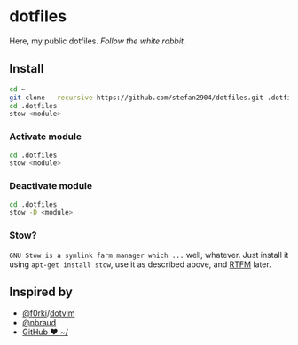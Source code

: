 # dotfiles 

Here, my public dotfiles.  *Follow the white rabbit.*

## Install

```bash
cd ~
git clone --recursive https://github.com/stefan2904/dotfiles.git .dotfiles
cd .dotfiles
stow <module>
```


### Activate module

```bash
cd .dotfiles
stow <module>
```


### Deactivate module

```bash
cd .dotfiles
stow -D <module>
```


### Stow?

`GNU Stow is a symlink farm manager which ...` well, whatever. Just install it using `apt-get install stow`, use it as described above, and [RTFM](https://www.gnu.org/software/stow/) later.


## Inspired by

* [@f0rki](https://github.com/f0rki/dotvim)/[dotvim](https://github.com/f0rki/dotvim)
* [@nbraud](https://github.com/nbraud)
* [GitHub ❤ ~/](https://dotfiles.github.io/)
